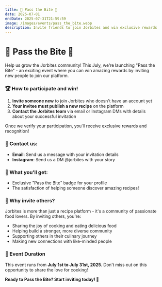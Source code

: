 ```yaml
---
title: 🤝 Pass the Bite 🤝
date: 2025-07-01
endDate: 2025-07-31T21:59:59
image: /images/events/pass_the_bite.webp
description: Invite friends to join Jorbites and win exclusive rewards!
---
```


# 🤝 Pass the Bite 🤝

Help us grow the Jorbites community! This July, we're launching "Pass the Bite" - an exciting event where you can win amazing rewards by inviting new people to join our platform.

### 🏆 How to participate and win!

1. **Invite someone new** to join Jorbites who doesn't have an account yet
2. **Your invitee must publish a new recipe** on the platform
3. **Contact the Jorbites team** via email or Instagram DMs with details about your successful invitation

Once we verify your participation, you'll receive exclusive rewards and recognition!

### 📧 Contact us:

- **Email**: Send us a message with your invitation details
- **Instagram**: Send us a DM @jorbites with your story

### 🎁 What you'll get:

- Exclusive "Pass the Bite" badge for your profile
- The satisfaction of helping someone discover amazing recipes!

### 🌱 Why invite others?

Jorbites is more than just a recipe platform - it's a community of passionate food lovers. By inviting others, you're:
- Sharing the joy of cooking and eating delicious food
- Helping build a stronger, more diverse community
- Supporting others in their culinary journey
- Making new connections with like-minded people

### 📅 Event Duration

This event runs from **July 1st to July 31st, 2025**. Don't miss out on this opportunity to share the love for cooking!

**Ready to Pass the Bite? Start inviting today! 🚀**
